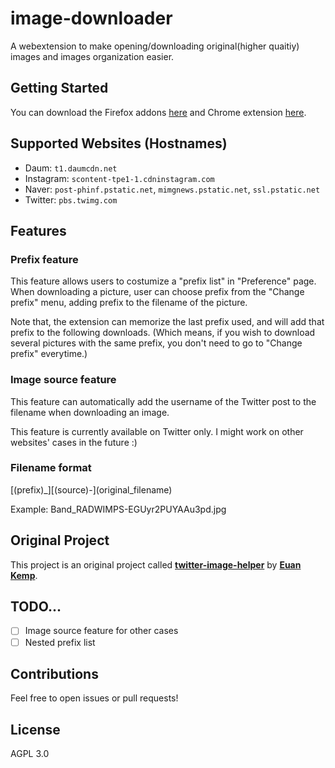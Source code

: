 # image-downloader
A webextension to make opening/downloading original(higher quaitiy) images and images organization easier.

## Getting Started
You can download the Firefox addons [here](https://addons.mozilla.org/firefox/addon/image-download-helper/) and Chrome extension [here](https://chrome.google.com/webstore/detail/image-downloader/dfddfklkbahiihjnfmpflfblacfjojjl).

## Supported Websites (Hostnames)
- Daum: `t1.daumcdn.net`
- Instagram: `scontent-tpe1-1.cdninstagram.com`
- Naver: `post-phinf.pstatic.net`, `mimgnews.pstatic.net`, `ssl.pstatic.net`
- Twitter: `pbs.twimg.com`

## Features
### Prefix feature
This feature allows users to costumize a "prefix list" in "Preference" page.
When downloading a picture, user can choose prefix from the "Change prefix" menu, adding prefix to the filename of the picture.

Note that, the extension can memorize the last prefix used, and will add that prefix to the following downloads.
(Which means, if you wish to download several pictures with the same prefix, you don't need to go to "Change prefix" everytime.)

### Image source feature
This feature can automatically add the username of the Twitter post to the filename when downloading an image.

This feature is currently available on Twitter only. I might work on other websites' cases in the future :)

### Filename format
[(prefix)\_][(source)-]\(original\_filename\)

Example: Band_RADWIMPS-EGUyr2PUYAAu3pd.jpg

## Original Project
This project is an original project called [**twitter-image-helper**](https://github.com/euank/twitter-image-helper) by [**Euan Kemp**](https://github.com/euank).

## TODO...
- [ ] Image source feature for other cases
- [ ] Nested prefix list

## Contributions
Feel free to open issues or pull requests!

## License
AGPL 3.0

